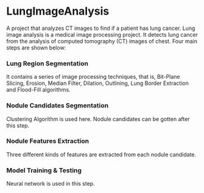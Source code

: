 # LungImageAnalysis
A project that analyzes CT images to find if a patient has lung cancer.
Lung image analysis is a medical image processing project. It detects lung cancer from the analysis of computed tomography (CT) images of chest. Four main steps are shown below:

### Lung Region Segmentation
It contains a series of image processing techniques, that is, Bit-Plane Slicing, Erosion, Median Filter, Dilation, Outlining, Lung Border Extraction and Flood-Fill algorithms. 

### Nodule Candidates Segmentation
Clustering Algorithm is used here. Nodule candidates can be gotten after this step.

### Nodule Features Extraction
Three different kinds of features are extracted from each nodule candidate. 

### Model Training & Testing
Neural network is used in this step.
